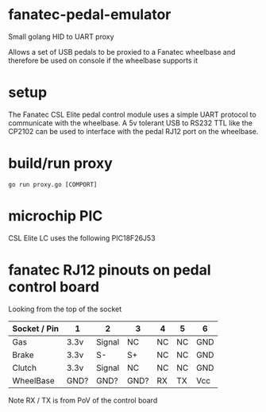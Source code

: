 # fanatec-pedal-emulator

Small golang HID to UART proxy

Allows a set of USB pedals to be proxied to a Fanatec wheelbase and therefore
be used on console if the wheelbase supports it

# setup

The Fanatec CSL Elite pedal control module uses a simple UART protocol to
communicate with the wheelbase.  A 5v tolerant USB to RS232 TTL like the CP2102
can be used to interface with the pedal RJ12 port on the wheelbase.

# build/run proxy

    go run proxy.go [COMPORT]

# microchip PIC

CSL Elite LC uses the following PIC18F26J53


# fanatec RJ12 pinouts on pedal control board

Looking from the top of the socket

|Socket / Pin | 1    | 2      | 3    | 4  | 5  | 6   |
|-------------|------|--------|------|----|----|-----|
|Gas          | 3.3v | Signal | NC   | NC | NC | GND |
|Brake        | 3.3v | S-     | S+   | NC | NC | GND |
|Clutch       | 3.3v | Signal | NC   | NC | NC | GND |
|WheelBase    | GND? | GND?   | GND? | RX | TX | Vcc |

Note RX / TX is from PoV of the control board



